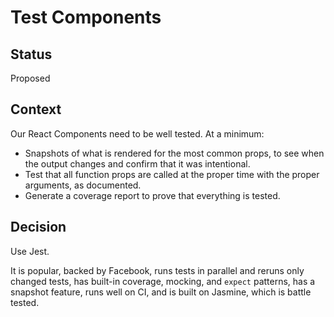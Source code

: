 # Test Components

## Status

Proposed

## Context

Our React Components need to be well tested. At a minimum:

- Snapshots of what is rendered for the most common props, to see when the output changes and confirm that it was intentional.
- Test that all function props are called at the proper time with the proper arguments, as documented.
- Generate a coverage report to prove that everything is tested.

## Decision

Use Jest.

It is popular, backed by Facebook, runs tests in parallel and reruns only changed tests, has built-in coverage, mocking, and `expect` patterns, has a snapshot feature, runs well on CI, and is built on Jasmine, which is battle tested.
